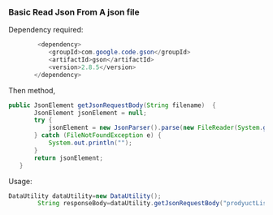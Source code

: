 
 ### Basic Read Json From A json file
 
 Dependency required:
 ```java
         <dependency>
            <groupId>com.google.code.gson</groupId>
            <artifactId>gson</artifactId>
            <version>2.8.5</version>
        </dependency>
 ```
 
 Then method,
 ```java
 public JsonElement getJsonRequestBody(String filename)  {
        JsonElement jsonElement = null;
        try {
            jsonElement = new JsonParser().parse(new FileReader(System.getProperty("user.dir") + "/testdata/requestbody/" + filename));
        } catch (FileNotFoundException e) {
            System.out.println("");
        }
        return jsonElement;
    }
```

Usage:
```java
DataUtility dataUtility=new DataUtility();
        String responseBody=dataUtility.getJsonRequestBody("prodyuctListingByOwner.json").toString();
        
```

 
